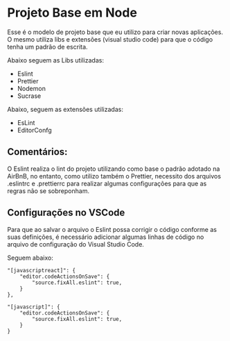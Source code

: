 # Projeto Base em Node

Esse é o modelo de projeto base que eu utilizo para criar novas aplicações. O mesmo utiliza libs e extensões (visual studio code) para que o código tenha um padrão de escrita.

Abaixo seguem as Libs utilizadas:

- Eslint
- Prettier
- Nodemon
- Sucrase

Abaixo, seguem as extensões utilizadas:

- EsLint
- EditorConfg

## Comentários:

O Eslint realiza o lint do projeto utilizando como base o padrão adotado na AirBnB, no entanto, como utilizo também o Prettier, necessito dos arquivos .eslintrc e .prettierrc para realizar algumas configurações para que as regras não se sobreponham.

## Configurações no VSCode

Para que ao salvar o arquivo o Eslint possa corrigir o código conforme as suas definições, é necessário adicionar algumas linhas de código no arquivo de configuração do Visual Studio Code.

Seguem abaixo:

 

    "[javascriptreact]": {
    	"editor.codeActionsOnSave": {
    		"source.fixAll.eslint": true,
    	}
    },

    "[javascript]": {
    	"editor.codeActionsOnSave": {
    		"source.fixAll.eslint": true,
    	}
    }
